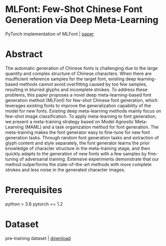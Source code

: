 # MLFont: Few-Shot Chinese Font Generation via Deep Meta-Learning
PyTorch implementation of MLFont | [paper](https://dl.acm.org/doi/10.1145/3460426.3463606)

# Abstract
The automatic generation of Chinese fonts is challenging due to the large quantity and complex structure of Chinese characters. When there are insufficient reference samples for the target font, existing deep learning-based methods cannot avoid overfitting caused by too few samples, resulting in blurred glyphs and incomplete strokes. To address these problems, this paper proposes a novel deep meta-learning-based font generation method (MLFont) for few-shot Chinese font generation, which leverages existing fonts to improve the generalization capability of the model for new fonts. Existing deep meta-learning methods mainly focus on few-shot image classification. To apply meta-learning to font generation, we present a meta-training strategy based on Model Agnostic Meta-Learning (MAML) and a task organization method for font generation. The meta-training makes the font generator easy to fine-tune for new font generation tasks. Through random font generation tasks and extraction of glyph content and style separately, the font generator learns the prior knowledge of character structure in the meta-training stage, and then quickly adapts to the generation of new fonts with a few samples by fine-tuning of adversarial training. Extensive experiments demonstrate that our method outperforms the state-of-the-art methods with more complete strokes and less noise in the generated character images.

# Prerequisites
python > 3.6
pytorch == 1.2

# Dataset
pre-training dataset | [download]()

